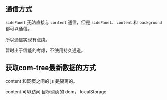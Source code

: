 ## 通信方式

`sidePanel` 无法直接与 `content` 通信，但是 `sidePanel`、`content` 和 `background` 都可以通信。

所以通信实现有点绕。

暂时出于信能的考虑，不使用持久通道。

## 获取com-tree最新数据的方式

content 和网页之间的 js 是隔离的。

content 可以访问 目标网页的 dom， localStorage